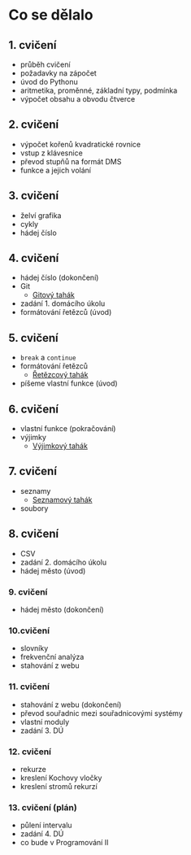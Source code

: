 # Co se dělalo

## 1. cvičení
* průběh cvičení
* požadavky na zápočet
* úvod do Pythonu
* aritmetika, proměnné, základní typy, podmínka
* výpočet obsahu a obvodu čtverce

## 2. cvičení
* výpočet kořenů kvadratické rovnice
* vstup z klávesnice
* převod stupňů na formát DMS
* funkce a jejich volání

## 3. cvičení
* želví grafika
* cykly
* hádej číslo

## 4. cvičení
 * hádej číslo (dokončení)
 * Git
   * [Gitový tahák](https://pyvec.github.io/cheatsheets/basic-git/basic-git-cs.pdf)
 * zadání 1. domácího úkolu
 * formátování řetězců (úvod)

## 5. cvičení
 * `break` a `continue`
 * formátování řetězců
   * [Řetězcový tahák](https://pyvec.github.io/cheatsheets/strings/strings-cs.pdf)
 * píšeme vlastní funkce (úvod)

## 6. cvičení
 * vlastní funkce (pokračování)
 * výjimky
   * [Výjimkový tahák](https://pyvec.github.io/cheatsheets/exceptions/exceptions-cs.pdf)

## 7. cvičení
 * seznamy
   * [Seznamový tahák](https://pyvec.github.io/cheatsheets/lists/lists-cs.pdf)
 * soubory

## 8. cvičení
 * CSV
 * zadání 2. domácího úkolu
 * hádej město (úvod)

### 9. cvičení
 * hádej město (dokončení)

### 10.cvičení
 * slovníky
 * frekvenční analýza
 * stahování z webu

### 11. cvičení
 * stahování z webu (dokončení)
 * převod souřadnic mezi souřadnicovými systémy
 * vlastní moduly
 * zadání 3. DÚ

### 12. cvičení
 * rekurze
 * kreslení Kochovy vločky
 * kreslení stromů rekurzí

### 13. cvičení (plán)
 * půlení intervalu
 * zadání 4. DÚ
 * co bude v Programování II
